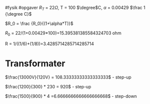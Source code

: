 #fysik #opgaver 
$R_T$ = 22$\Omega$, T = 100 $\degree$C, $\alpha$ = 0.00429 $\frac 1 {\degree C}$ 

$R_0 = \frac {R_0}{(1+\alpha*T)}$

$R_0$ = 22/(1+0.00429*100)=15.395381385584324703 ohm

R = 1/((1/6)+(1/8))=3.4285714285714285714


# Transformater
$\frac{13000V}{120V} = 108.33333333333333333$ - step-up

$\frac{1200}{300} * 230 = 920$ - step-up

$\frac{1500}{900} * 4 =6.6666666666666666668$ - step-down
